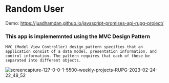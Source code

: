﻿# Random User 
Demo: https://juadhamdan.github.io/javascript-promises-api-rupg-project/


### This app is implememnted using the MVC Design Pattern
```
MVC (Model View Controller) design pattern specifies that an application consist of a data model, presentation information, and control information. The pattern requires that each of these be separated into different objects.
```

![screencapture-127-0-0-1-5500-weekly-projects-RUPG-2023-02-24-22_48_52](https://user-images.githubusercontent.com/64545813/221288865-b8443d0a-2813-458f-891c-4220ecc3b5e4.png)
